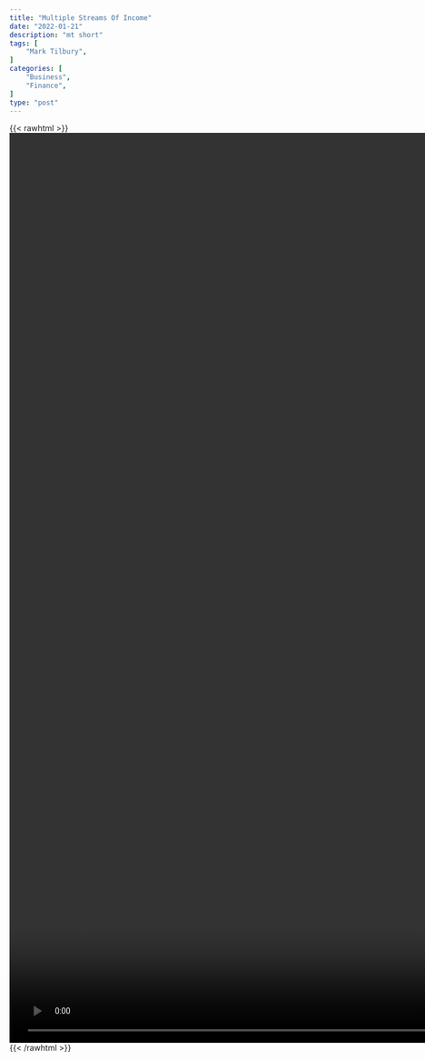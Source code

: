 ```yaml
---
title: "Multiple Streams Of Income"
date: "2022-01-21"
description: "mt short"
tags: [
    "Mark Tilbury",
]
categories: [
    "Business",
    "Finance",
]
type: "post"
---
```

{{< rawhtml >}}
    <video style="height:40vh;width:auto" overflow="hidden" controls>
        <source src="https://clips.dev00ps.com/Mark_Tilbury/streams_of_income.mp4" type="video/mp4"> 
    </video>
{{< /rawhtml >}}